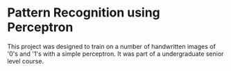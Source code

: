 # Pattern Recognition using Perceptron
This project was designed to train on a number of handwritten images of '0's and '1's with a simple perceptron. It was part of a undergraduate senior level course.
